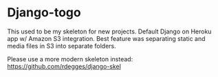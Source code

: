 # Django-togo
This used to be my skeleton for new projects. Default Django on Heroku app w/ Amazon S3 integration. Best feature was separating static and media files in S3 into separate folders.

Please use a more modern skeleton instead:
https://github.com/rdegges/django-skel
